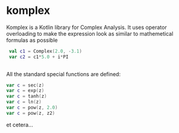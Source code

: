 # komplex

Komplex is a Kotlin library for Complex Analysis. 
It uses operator overloading to make the expression look
as similar to mathemetical formulas as possible

```kotlin
 val c1 = Complex(2.0, -3.1)
 var c2 = c1*5.0 + i*PI 
        
```

All the standard special functions are defined:

```kotlin
var c = sec(z)
var c = exp(z)
var c = tanh(z)
var c = ln(z)
var c = pow(z, 2.0)
var c = pow(z, z2)
```

et cetera...

